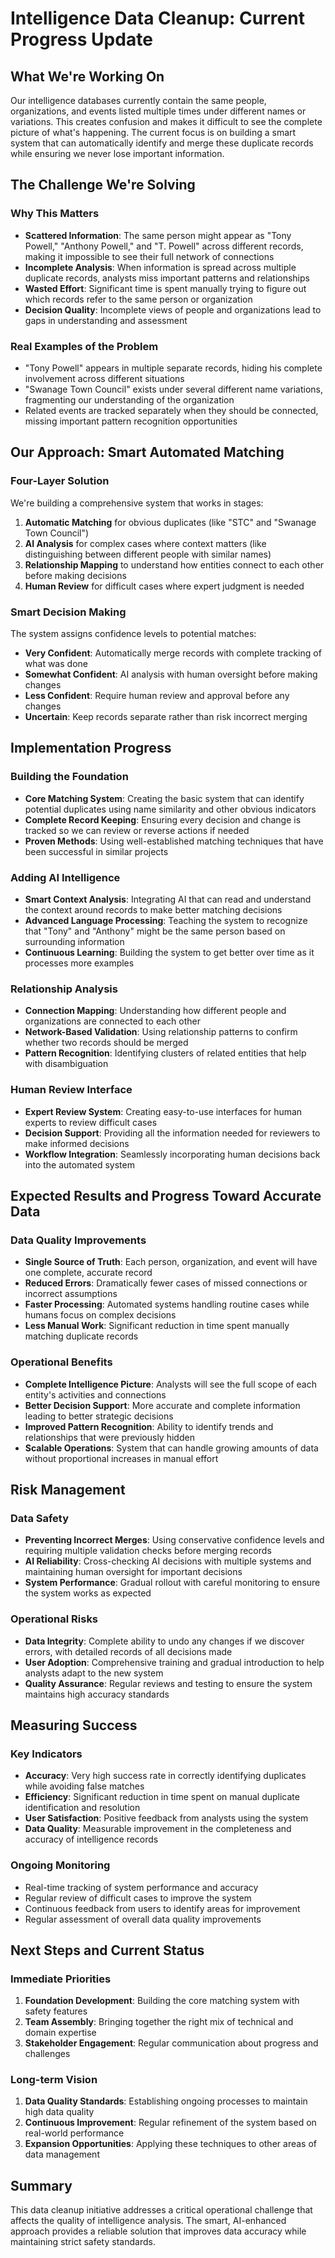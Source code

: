 # Intelligence Data Cleanup: Current Progress Update

## What We're Working On

Our intelligence databases currently contain the same people, organizations, and events listed multiple times under different names or variations. This creates confusion and makes it difficult to see the complete picture of what's happening. The current focus is on building a smart system that can automatically identify and merge these duplicate records while ensuring we never lose important information.

## The Challenge We're Solving

### Why This Matters
- **Scattered Information**: The same person might appear as "Tony Powell," "Anthony Powell," and "T. Powell" across different records, making it impossible to see their full network of connections
- **Incomplete Analysis**: When information is spread across multiple duplicate records, analysts miss important patterns and relationships
- **Wasted Effort**: Significant time is spent manually trying to figure out which records refer to the same person or organization
- **Decision Quality**: Incomplete views of people and organizations lead to gaps in understanding and assessment

### Real Examples of the Problem
- "Tony Powell" appears in multiple separate records, hiding his complete involvement across different situations
- "Swanage Town Council" exists under several different name variations, fragmenting our understanding of the organization
- Related events are tracked separately when they should be connected, missing important pattern recognition opportunities

## Our Approach: Smart Automated Matching

### Four-Layer Solution
We're building a comprehensive system that works in stages:
1. **Automatic Matching** for obvious duplicates (like "STC" and "Swanage Town Council")
2. **AI Analysis** for complex cases where context matters (like distinguishing between different people with similar names)
3. **Relationship Mapping** to understand how entities connect to each other before making decisions
4. **Human Review** for difficult cases where expert judgment is needed

### Smart Decision Making
The system assigns confidence levels to potential matches:
- **Very Confident**: Automatically merge records with complete tracking of what was done
- **Somewhat Confident**: AI analysis with human oversight before making changes
- **Less Confident**: Require human review and approval before any changes
- **Uncertain**: Keep records separate rather than risk incorrect merging

## Implementation Progress

### Building the Foundation
- **Core Matching System**: Creating the basic system that can identify potential duplicates using name similarity and other obvious indicators
- **Complete Record Keeping**: Ensuring every decision and change is tracked so we can review or reverse actions if needed
- **Proven Methods**: Using well-established matching techniques that have been successful in similar projects

### Adding AI Intelligence
- **Smart Context Analysis**: Integrating AI that can read and understand the context around records to make better matching decisions
- **Advanced Language Processing**: Teaching the system to recognize that "Tony" and "Anthony" might be the same person based on surrounding information
- **Continuous Learning**: Building the system to get better over time as it processes more examples

### Relationship Analysis
- **Connection Mapping**: Understanding how different people and organizations are connected to each other
- **Network-Based Validation**: Using relationship patterns to confirm whether two records should be merged
- **Pattern Recognition**: Identifying clusters of related entities that help with disambiguation

### Human Review Interface
- **Expert Review System**: Creating easy-to-use interfaces for human experts to review difficult cases
- **Decision Support**: Providing all the information needed for reviewers to make informed decisions
- **Workflow Integration**: Seamlessly incorporating human decisions back into the automated system

## Expected Results and Progress Toward Accurate Data

### Data Quality Improvements
- **Single Source of Truth**: Each person, organization, and event will have one complete, accurate record
- **Reduced Errors**: Dramatically fewer cases of missed connections or incorrect assumptions
- **Faster Processing**: Automated systems handling routine cases while humans focus on complex decisions
- **Less Manual Work**: Significant reduction in time spent manually matching duplicate records

### Operational Benefits
- **Complete Intelligence Picture**: Analysts will see the full scope of each entity's activities and connections
- **Better Decision Support**: More accurate and complete information leading to better strategic decisions
- **Improved Pattern Recognition**: Ability to identify trends and relationships that were previously hidden
- **Scalable Operations**: System that can handle growing amounts of data without proportional increases in manual effort

## Risk Management

### Data Safety
- **Preventing Incorrect Merges**: Using conservative confidence levels and requiring multiple validation checks before merging records
- **AI Reliability**: Cross-checking AI decisions with multiple systems and maintaining human oversight for important decisions
- **System Performance**: Gradual rollout with careful monitoring to ensure the system works as expected

### Operational Risks
- **Data Integrity**: Complete ability to undo any changes if we discover errors, with detailed records of all decisions made
- **User Adoption**: Comprehensive training and gradual introduction to help analysts adapt to the new system
- **Quality Assurance**: Regular reviews and testing to ensure the system maintains high accuracy standards

## Measuring Success

### Key Indicators
- **Accuracy**: Very high success rate in correctly identifying duplicates while avoiding false matches
- **Efficiency**: Significant reduction in time spent on manual duplicate identification and resolution
- **User Satisfaction**: Positive feedback from analysts using the system
- **Data Quality**: Measurable improvement in the completeness and accuracy of intelligence records

### Ongoing Monitoring
- Real-time tracking of system performance and accuracy
- Regular review of difficult cases to improve the system
- Continuous feedback from users to identify areas for improvement
- Regular assessment of overall data quality improvements

## Next Steps and Current Status

### Immediate Priorities
1. **Foundation Development**: Building the core matching system with safety features
2. **Team Assembly**: Bringing together the right mix of technical and domain expertise
3. **Stakeholder Engagement**: Regular communication about progress and challenges

### Long-term Vision
1. **Data Quality Standards**: Establishing ongoing processes to maintain high data quality
2. **Continuous Improvement**: Regular refinement of the system based on real-world performance
3. **Expansion Opportunities**: Applying these techniques to other areas of data management

## Summary

This data cleanup initiative addresses a critical operational challenge that affects the quality of intelligence analysis. The smart, AI-enhanced approach provides a reliable solution that improves data accuracy while maintaining strict safety standards.